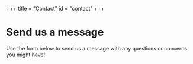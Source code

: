 +++
title = "Contact"
id = "contact"
+++


# Send us a message

Use the form below to send us a message with any questions or concerns you might have!
